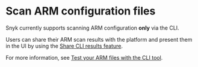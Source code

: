 # Scan ARM configuration files

Snyk currently supports scanning ARM configuration **only** via the CLI.

Users can share their ARM scan results with the platform and present them in the UI by using the [Share CLI results feature](share-cli-results-with-the-snyk-web-ui.md).

For more information, see [Test your ARM files with the CLI tool](snyk-cli-for-infrastructure-as-code/test-your-arm-files-with-the-cli-tool.md).
